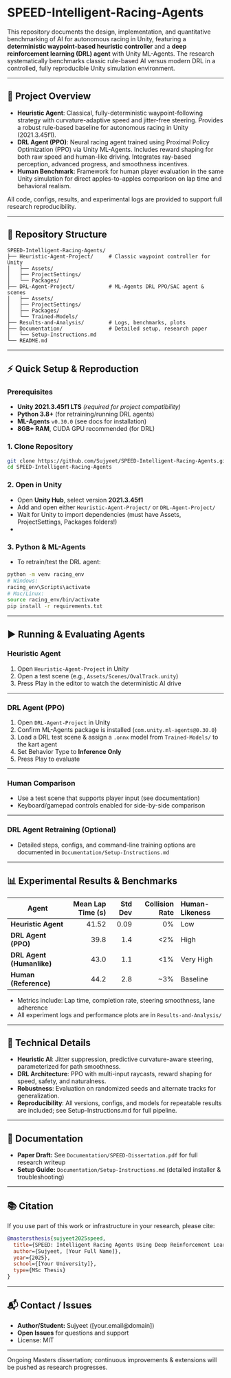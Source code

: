# SPEED-Intelligent-Racing-Agents

This repository documents the design, implementation, and quantitative benchmarking of AI for autonomous racing in Unity, featuring a **deterministic waypoint-based heuristic controller** and a **deep reinforcement learning (DRL) agent** with Unity ML-Agents. The research systematically benchmarks classic rule-based AI versus modern DRL in a controlled, fully reproducible Unity simulation environment.

---

## 🚗 Project Overview
- **Heuristic Agent**: Classical, fully-deterministic waypoint-following strategy with curvature-adaptive speed and jitter-free steering. Provides a robust rule-based baseline for autonomous racing in Unity (2021.3.45f1).
- **DRL Agent (PPO)**: Neural racing agent trained using Proximal Policy Optimization (PPO) via Unity ML-Agents. Includes reward shaping for both raw speed and human-like driving. Integrates ray-based perception, advanced progress, and smoothness incentives.
- **Human Benchmark**: Framework for human player evaluation in the same Unity simulation for direct apples-to-apples comparison on lap time and behavioral realism.

All code, configs, results, and experimental logs are provided to support full research reproducibility.

---

## 📂 Repository Structure
```
SPEED-Intelligent-Racing-Agents/
├── Heuristic-Agent-Project/     # Classic waypoint controller for Unity
│   ├── Assets/
│   ├── ProjectSettings/
│   └── Packages/
├── DRL-Agent-Project/           # ML-Agents DRL PPO/SAC agent & scenes
│   ├── Assets/
│   ├── ProjectSettings/
│   ├── Packages/
│   └── Trained-Models/
├── Results-and-Analysis/        # Logs, benchmarks, plots
├── Documentation/               # Detailed setup, research paper
│   └── Setup-Instructions.md
└── README.md
```

---

## ⚡ Quick Setup & Reproduction
### Prerequisites
- **Unity 2021.3.45f1 LTS** *(required for project compatibility)*
- **Python 3.8+**  (for retraining/running DRL agents)
- **ML-Agents** `v0.30.0`  (see docs for installation)
- **8GB+ RAM**, CUDA GPU recommended (for DRL)

### 1. Clone Repository
```sh
git clone https://github.com/Sujyeet/SPEED-Intelligent-Racing-Agents.git
cd SPEED-Intelligent-Racing-Agents
```

### 2. Open in Unity
- Open **Unity Hub**, select version **2021.3.45f1**
- Add and open either `Heuristic-Agent-Project/` or `DRL-Agent-Project/`
- Wait for Unity to import dependencies (must have Assets, ProjectSettings, Packages folders!)
- 
### 3. Python & ML-Agents
- To retrain/test the DRL agent:
```sh
python -m venv racing_env
# Windows:
racing_env\Scripts\activate
# Mac/Linux:
source racing_env/bin/activate
pip install -r requirements.txt
```

---

## ▶️ Running & Evaluating Agents
### Heuristic Agent
1. Open `Heuristic-Agent-Project` in Unity
2. Open a test scene (e.g., `Assets/Scenes/OvalTrack.unity`)
3. Press Play in the editor to watch the deterministic AI drive

---

### DRL Agent (PPO)
1. Open `DRL-Agent-Project` in Unity
2. Confirm ML-Agents package is installed (`com.unity.ml-agents@0.30.0`)
3. Load a DRL test scene & assign a `.onnx` model from `Trained-Models/` to the kart agent
4. Set Behavior Type to **Inference Only**
5. Press Play to evaluate

---

### Human Comparison
- Use a test scene that supports player input (see documentation)
- Keyboard/gamepad controls enabled for side-by-side comparison

---

### DRL Agent Retraining (Optional)
- Detailed steps, configs, and command-line training options are documented in `Documentation/Setup-Instructions.md`

---

## 📊 Experimental Results & Benchmarks

| Agent                       | Mean Lap Time (s) | Std Dev | Collision Rate | Human-Likeness |
|-----------------------------|------------------:|--------:|--------------:|:--------------|
| **Heuristic Agent**         |    41.52          |  0.09   | 0%            | Low            |
| **DRL Agent (PPO)**         |    39.8           |  1.4    | <2%           | High           |
| **DRL Agent (Humanlike)**   |    43.0           |  1.1    | <1%           | Very High      |
| **Human (Reference)**       |    44.2           |  2.8    | ~3%           | Baseline       |

- Metrics include: Lap time, completion rate, steering smoothness, lane adherence
- All experiment logs and performance plots are in `Results-and-Analysis/`

---

## 🔬 Technical Details
- **Heuristic AI**: Jitter suppression, predictive curvature-aware steering, parameterized for path smoothness.
- **DRL Architecture**: PPO with multi-input raycasts, reward shaping for speed, safety, and naturalness.
- **Robustness**: Evaluation on randomized seeds and alternate tracks for generalization.
- **Reproducibility**: All versions, configs, and models for repeatable results are included; see Setup-Instructions.md for full pipeline.

---
## 📄 Documentation
- **Paper Draft:** See `Documentation/SPEED-Dissertation.pdf` for full research writeup
- **Setup Guide:** `Documentation/Setup-Instructions.md` (detailed installer & troubleshooting)

---
## 📚 Citation
If you use part of this work or infrastructure in your research, please cite:
```bibtex
@mastersthesis{sujyeet2025speed,
  title={SPEED: Intelligent Racing Agents Using Deep Reinforcement Learning and Unity ML-Agents},
  author={Sujyeet, [Your Full Name]},
  year={2025},
  school={[Your University]},
  type={MSc Thesis}
}
```

---

## 📬 Contact / Issues
- **Author/Student:** Sujyeet ([your.email@domain])
- **Open Issues** for questions and support
- License: MIT

---
Ongoing Masters dissertation; continuous improvements & extensions will be pushed as research progresses.

